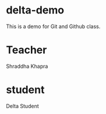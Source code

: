 # delta-demo
This is a demo for Git and Github class.

# Teacher
Shraddha Khapra

# student
Delta Student
